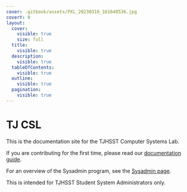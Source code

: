 ```yaml
---
cover: .gitbook/assets/PXL_20230316_161640536.jpg
coverY: 0
layout:
  cover:
    visible: true
    size: full
  title:
    visible: true
  description:
    visible: true
  tableOfContents:
    visible: true
  outline:
    visible: true
  pagination:
    visible: true
---
```


# TJ CSL

This is the documentation site for the TJHSST Computer Systems Lab.

If you are contributing for the first time, please read our [documentation guide](general/documentation/).

For an overview of the Sysadmin program, see the [Sysadmin page](general/).

This is intended for TJHSST Student System Administrators only.
